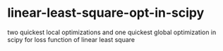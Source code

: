 # linear-least-square-opt-in-scipy
two quickest local optimizations and one quickest global optimization in scipy for loss function of linear least square
